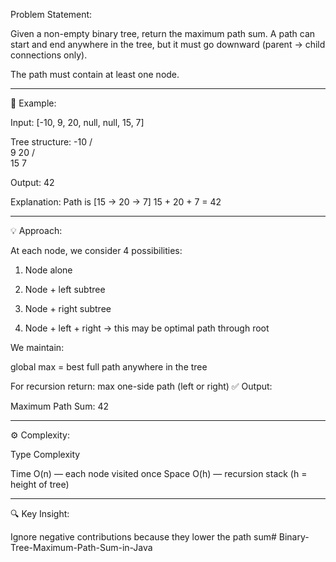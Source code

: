 Problem Statement:

Given a non-empty binary tree, return the maximum path sum.
A path can start and end anywhere in the tree, but it must go downward (parent → child connections only).

The path must contain at least one node.


---

🔹 Example:

Input: [-10, 9, 20, null, null, 15, 7]

Tree structure:
      -10
      /  \
     9   20
        /  \
       15   7

Output: 42

Explanation: Path is [15 → 20 → 7]
15 + 20 + 7 = 42


---

💡 Approach:

At each node, we consider 4 possibilities:

1. Node alone


2. Node + left subtree


3. Node + right subtree


4. Node + left + right → this may be optimal path through root



We maintain:

global max = best full path anywhere in the tree

For recursion return: max one-side path (left or right)
✅ Output:

Maximum Path Sum: 42


---

⚙️ Complexity:

Type	Complexity

Time	O(n) — each node visited once
Space	O(h) — recursion stack (h = height of tree)



---

🔍 Key Insight:

Ignore negative contributions because they lower the path sum# Binary-Tree-Maximum-Path-Sum-in-Java
